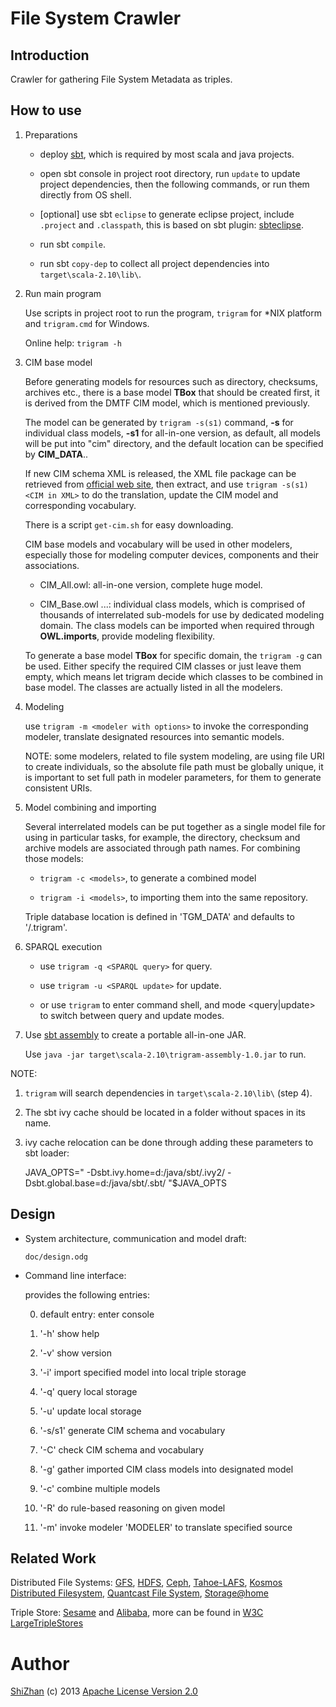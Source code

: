 File System Crawler
===================

Introduction
------------

Crawler for gathering File System Metadata as triples.

How to use
----------

1.  Preparations

    * deploy [sbt](https://github.com/harrah/xsbt/wiki), which is required by
      most scala and java projects.

    * open sbt console in project root directory, run `update` to update
      project dependencies, then the following commands, or run them directly
      from OS shell.

    * [optional] use sbt `eclipse` to generate eclipse project,
      include `.project` and `.classpath`, this is based on sbt plugin:
      [sbteclipse](https://github.com/typesafehub/sbteclipse).

    * run sbt `compile`.

    * run sbt `copy-dep` to collect all project dependencies into
      `target\scala-2.10\lib\`.

2.  Run main program

    Use scripts in project root to run the program, `trigram` for \*NIX platform and
    `trigram.cmd` for Windows.

    Online help: `trigram -h`

3.  CIM base model

    Before generating models for resources such as directory, checksums, archives etc.,
    there is a base model **TBox** that should be created first, it is derived from
    the DMTF CIM model, which is mentioned previously.

    The model can be generated by `trigram -s(s1)` command,
    **-s** for individual class models, **-s1** for all-in-one version,
    as default, all models will be put into "cim" directory, and the default location
    can be specified by **CIM_DATA**..

    If new CIM schema XML is released, the XML file package can be retrieved from
    [official web site](http://dmtf.org/standards/cim), then extract, and use
    `trigram -s(s1) <CIM in XML>` to do the translation, update the CIM model and
    corresponding vocabulary.

    There is a script `get-cim.sh` for easy downloading.

    CIM base models and vocabulary will be used in other modelers,
    especially those for modeling computer devices, components and their associations.

    * CIM_All.owl: all-in-one version, complete huge model.

    * CIM_Base.owl ...: individual class models, which is comprised of thousands of
      interrelated sub-models for use by dedicated modeling domain. The class models
      can be imported when required through **OWL.imports**, provide modeling flexibility.

    To generate a base model **TBox** for specific domain, the `trigram -g` can be used.
    Either specify the required CIM classes or just leave them empty, which means let
    trigram decide which classes to be combined in base model. The classes are actually
    listed in all the modelers.

4.  Modeling

    use `trigram -m <modeler with options>` to invoke the corresponding modeler,
    translate designated resources into semantic models.

    NOTE: some modelers, related to file system modeling, are using file URI to create
    individuals, so the absolute file path must be globally unique, it is important to
    set full path in modeler parameters, for them to generate consistent URIs.

5.  Model combining and importing

    Several interrelated models can be put together as a single model file for using
    in particular tasks, for example, the directory, checksum and archive models are
    associated through path names. For combining those models:

    * `trigram -c <models>`, to generate a combined model

    * `trigram -i <models>`, to importing them into the same repository.

    Triple database location is defined in 'TGM_DATA' and defaults to
    '<current working directory>/.trigram'.

6.  SPARQL execution

    * use `trigram -q <SPARQL query>` for query.

    * use `trigram -u <SPARQL update>` for update.

    * or use `trigram` to enter command shell, and mode <query|update> to
      switch between query and update modes.

7.  Use [sbt assembly](https://github.com/sbt/sbt-assembly) to create a portable all-in-one JAR.

    Use `java -jar target\scala-2.10\trigram-assembly-1.0.jar` to run.

NOTE:

1.  `trigram` will search dependencies in `target\scala-2.10\lib\` (step 4).

2.  The sbt ivy cache should be located in a folder without spaces in its name.

3.  ivy cache relocation can be done through adding these parameters to
    sbt loader:

    JAVA\_OPTS=" -Dsbt.ivy.home=d:/java/sbt/.ivy2/
    -Dsbt.global.base=d:/java/sbt/.sbt/ "\$JAVA\_OPTS

Design
------

-   System architecture, communication and model draft:

    `doc/design.odg`

-   Command line interface:

    provides the following entries:

    0. default entry: enter console

    1. '-h' show help

    2. '-v' show version

    3. '-i' import specified model into local triple storage

    4. '-q' query local storage

    5. '-u' update local storage

    6. '-s/s1' generate CIM schema and vocabulary

    7. '-C' check CIM schema and vocabulary

    8. '-g' gather imported CIM class models into designated model

    9. '-c' combine multiple models

    10. '-R' do rule-based reasoning on given model

    11. '-m' invoke modeler 'MODELER' to translate specified source

Related Work
------------

Distributed File Systems: [GFS](http://labs.google.com/papers/gfs.html),
[HDFS](http://hadoop.apache.org/index.html), [Ceph](http://ceph.com/),
[Tahoe-LAFS](https://tahoe-lafs.org/trac/tahoe-lafs),
[Kosmos Distributed Filesystem](http://code.google.com/p/kosmosfs/),
[Quantcast File System](https://github.com/quantcast/qfs),
[Storage@home](http://cs.stanford.edu/people/beberg/Storage@home2007.pdf)

Triple Store: [Sesame](http://www.openrdf.org/) and
[Alibaba](http://www.openrdf.org/alibaba.jsp), more can be found in [W3C
LargeTripleStores](http://www.w3.org/wiki/LargeTripleStores)

Author
======

[ShiZhan](http://shizhan.github.com/) (c) 2013 [Apache License Version
2.0](http://www.apache.org/licenses/)
